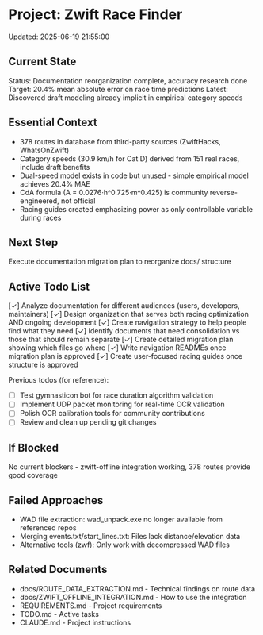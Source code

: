 # Project: Zwift Race Finder
Updated: 2025-06-19 21:55:00

## Current State
Status: Documentation reorganization complete, accuracy research done
Target: 20.4% mean absolute error on race time predictions
Latest: Discovered draft modeling already implicit in empirical category speeds

## Essential Context
- 378 routes in database from third-party sources (ZwiftHacks, WhatsOnZwift)
- Category speeds (30.9 km/h for Cat D) derived from 151 real races, include draft benefits
- Dual-speed model exists in code but unused - simple empirical model achieves 20.4% MAE
- CdA formula (A = 0.0276·h^0.725·m^0.425) is community reverse-engineered, not official
- Racing guides created emphasizing power as only controllable variable during races

## Next Step
Execute documentation migration plan to reorganize docs/ structure

## Active Todo List
[✓] Analyze documentation for different audiences (users, developers, maintainers)
[✓] Design organization that serves both racing optimization AND ongoing development
[✓] Create navigation strategy to help people find what they need
[✓] Identify documents that need consolidation vs those that should remain separate
[✓] Create detailed migration plan showing which files go where
[✓] Write navigation READMEs once migration plan is approved
[✓] Create user-focused racing guides once structure is approved

Previous todos (for reference):
- [ ] Test gymnasticon bot for race duration algorithm validation
- [ ] Implement UDP packet monitoring for real-time OCR validation
- [ ] Polish OCR calibration tools for community contributions
- [ ] Review and clean up pending git changes

## If Blocked
No current blockers - zwift-offline integration working, 378 routes provide good coverage

## Failed Approaches
- WAD file extraction: wad_unpack.exe no longer available from referenced repos
- Merging events.txt/start_lines.txt: Files lack distance/elevation data
- Alternative tools (zwf): Only work with decompressed WAD files

## Related Documents
- docs/ROUTE_DATA_EXTRACTION.md - Technical findings on route data
- docs/ZWIFT_OFFLINE_INTEGRATION.md - How to use the integration
- REQUIREMENTS.md - Project requirements
- TODO.md - Active tasks  
- CLAUDE.md - Project instructions